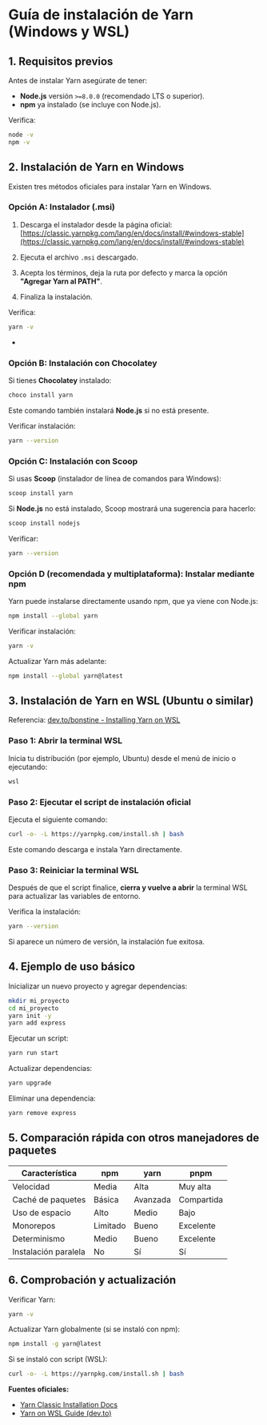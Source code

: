 # Guía de instalación de Yarn (Windows y WSL)

## 1. Requisitos previos

Antes de instalar Yarn asegúrate de tener:

* **Node.js** versión `>=8.0.0` (recomendado LTS o superior).
* **npm** ya instalado (se incluye con Node.js).

Verifica:

```bash
node -v
npm -v
```

## 2. Instalación de Yarn en Windows

Existen tres métodos oficiales para instalar Yarn en Windows.

### Opción A: Instalador (.msi)

1. Descarga el instalador desde la página oficial:
   [https://classic.yarnpkg.com/lang/en/docs/install/#windows-stable](https://classic.yarnpkg.com/lang/en/docs/install/#windows-stable)

2. Ejecuta el archivo `.msi` descargado.

3. Acepta los términos, deja la ruta por defecto y marca la opción **"Agregar Yarn al PATH"**.

4. Finaliza la instalación.

Verifica:

```bash
yarn -v
```

*

### Opción B: Instalación con Chocolatey

Si tienes **Chocolatey** instalado:

```bash
choco install yarn
```

Este comando también instalará **Node.js** si no está presente.

Verificar instalación:

```bash
yarn --version
```

### Opción C: Instalación con Scoop

Si usas **Scoop** (instalador de línea de comandos para Windows):

```bash
scoop install yarn
```

Si **Node.js** no está instalado, Scoop mostrará una sugerencia para hacerlo:

```bash
scoop install nodejs
```

Verificar:

```bash
yarn --version
```

### Opción D (recomendada y multiplataforma): Instalar mediante npm

Yarn puede instalarse directamente usando npm, que ya viene con Node.js:

```bash
npm install --global yarn
```

Verificar instalación:

```bash
yarn -v
```

Actualizar Yarn más adelante:

```bash
npm install --global yarn@latest
```

## 3. Instalación de Yarn en WSL (Ubuntu o similar)

Referencia: [dev.to/bonstine - Installing Yarn on WSL](https://dev.to/bonstine/installing-yarn-on-wsl-38p2)

### Paso 1: Abrir la terminal WSL

Inicia tu distribución (por ejemplo, Ubuntu) desde el menú de inicio o ejecutando:

```bash
wsl
```

### Paso 2: Ejecutar el script de instalación oficial

Ejecuta el siguiente comando:

```bash
curl -o- -L https://yarnpkg.com/install.sh | bash
```

Este comando descarga e instala Yarn directamente.

### Paso 3: Reiniciar la terminal WSL

Después de que el script finalice, **cierra y vuelve a abrir** la terminal WSL para actualizar las variables de entorno.

Verifica la instalación:

```bash
yarn --version
```

Si aparece un número de versión, la instalación fue exitosa.

## 4. Ejemplo de uso básico

Inicializar un nuevo proyecto y agregar dependencias:

```bash
mkdir mi_proyecto
cd mi_proyecto
yarn init -y
yarn add express
```

Ejecutar un script:

```bash
yarn run start
```

Actualizar dependencias:

```bash
yarn upgrade
```

Eliminar una dependencia:

```bash
yarn remove express
```

## 5. Comparación rápida con otros manejadores de paquetes

| Característica       | **npm**  | **yarn** | **pnpm**   |
| -------------------- | -------- | -------- | ---------- |
| Velocidad            | Media    | Alta     | Muy alta   |
| Caché de paquetes    | Básica   | Avanzada | Compartida |
| Uso de espacio       | Alto     | Medio    | Bajo       |
| Monorepos            | Limitado | Bueno    | Excelente  |
| Determinismo         | Medio    | Bueno    | Excelente  |
| Instalación paralela | No       | Sí       | Sí         |

## 6. Comprobación y actualización

Verificar Yarn:

```bash
yarn -v
```

Actualizar Yarn globalmente (si se instaló con npm):

```bash
npm install -g yarn@latest
```

Si se instaló con script (WSL):

```bash
curl -o- -L https://yarnpkg.com/install.sh | bash
```

**Fuentes oficiales:**

* [Yarn Classic Installation Docs](https://classic.yarnpkg.com/lang/en/docs/install/#windows-stable)
* [Yarn on WSL Guide (dev.to)](https://dev.to/bonstine/installing-yarn-on-wsl-38p2)
